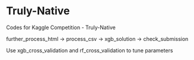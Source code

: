 # Truly-Native
Codes for Kaggle Competition - Truly-Native

further_process_html -> process_csv -> xgb_solution -> check_submission

Use xgb_cross_validation and rf_cross_validation to tune parameters
